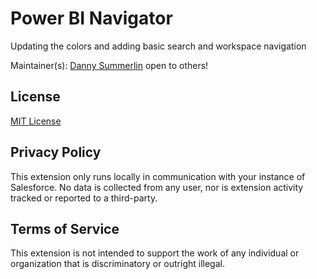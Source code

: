 # Power BI Navigator

Updating the colors and adding basic search and workspace navigation

Maintainer(s):
[Danny Summerlin](http://summerlin.co)
open to others!

## License
[MIT License](http://en.wikipedia.org/wiki/MIT_License)

## Privacy Policy
This extension only runs locally in communication with your instance of Salesforce. No data is collected from any user, nor is extension activity tracked or reported to a third-party.

## Terms of Service
This extension is not intended to support the work of any individual or organization that is discriminatory or outright illegal.